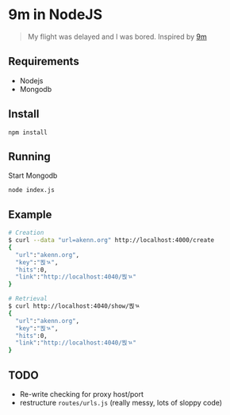 # 9m in NodeJS

> My flight was delayed and I was bored. Inspired by [9m](https://github.com/ehamberg/9m)

## Requirements

- Nodejs
- Mongodb

## Install

```
npm install
```

## Running

Start Mongodb

```
node index.js
```

## Example

```bash
# Creation
$ curl --data "url=akenn.org" http://localhost:4000/create
{
  "url":"akenn.org",
  "key":"뙩ㄳ",
  "hits":0,
  "link":"http://localhost:4040/뙩ㄳ"
}

# Retrieval 
$ curl http://localhost:4040/show/뙩ㄳ
{
  "url":"akenn.org",
  "key":"뙩ㄳ",
  "hits":0,
  "link":"http://localhost:4040/뙩ㄳ"
}
```

## TODO

- Re-write checking for proxy host/port
- restructure `routes/urls.js` (really messy, lots of sloppy code)
